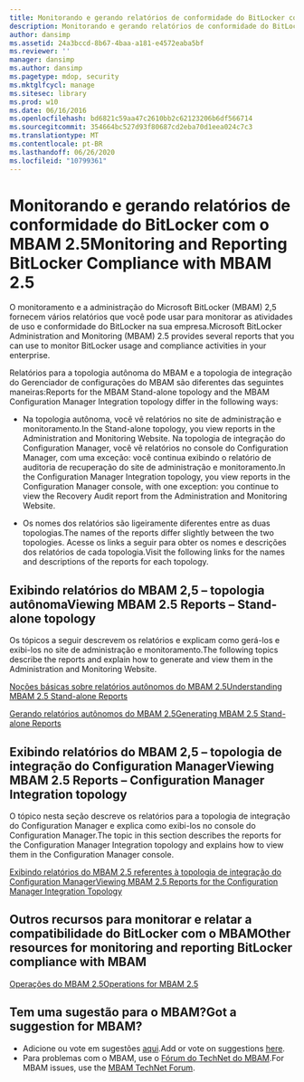 ```yaml
---
title: Monitorando e gerando relatórios de conformidade do BitLocker com o MBAM 2.5
description: Monitorando e gerando relatórios de conformidade do BitLocker com o MBAM 2.5
author: dansimp
ms.assetid: 24a3bccd-8b67-4baa-a181-e4572eaba5bf
ms.reviewer: ''
manager: dansimp
ms.author: dansimp
ms.pagetype: mdop, security
ms.mktglfcycl: manage
ms.sitesec: library
ms.prod: w10
ms.date: 06/16/2016
ms.openlocfilehash: bd6821c59aa47c2610bb2c62123206b6df566714
ms.sourcegitcommit: 354664bc527d93f80687cd2eba70d1eea024c7c3
ms.translationtype: MT
ms.contentlocale: pt-BR
ms.lasthandoff: 06/26/2020
ms.locfileid: "10799361"
---
```

# <span data-ttu-id="bbbde-103">Monitorando e gerando relatórios de conformidade do BitLocker com o MBAM 2.5</span><span class="sxs-lookup"><span data-stu-id="bbbde-103">Monitoring and Reporting BitLocker Compliance with MBAM 2.5</span></span>


<span data-ttu-id="bbbde-104">O monitoramento e a administração do Microsoft BitLocker (MBAM) 2,5 fornecem vários relatórios que você pode usar para monitorar as atividades de uso e conformidade do BitLocker na sua empresa.</span><span class="sxs-lookup"><span data-stu-id="bbbde-104">Microsoft BitLocker Administration and Monitoring (MBAM) 2.5 provides several reports that you can use to monitor BitLocker usage and compliance activities in your enterprise.</span></span>

<span data-ttu-id="bbbde-105">Relatórios para a topologia autônoma do MBAM e a topologia de integração do Gerenciador de configurações do MBAM são diferentes das seguintes maneiras:</span><span class="sxs-lookup"><span data-stu-id="bbbde-105">Reports for the MBAM Stand-alone topology and the MBAM Configuration Manager Integration topology differ in the following ways:</span></span>

-   <span data-ttu-id="bbbde-106">Na topologia autônoma, você vê relatórios no site de administração e monitoramento.</span><span class="sxs-lookup"><span data-stu-id="bbbde-106">In the Stand-alone topology, you view reports in the Administration and Monitoring Website.</span></span> <span data-ttu-id="bbbde-107">Na topologia de integração do Configuration Manager, você vê relatórios no console do Configuration Manager, com uma exceção: você continua exibindo o relatório de auditoria de recuperação do site de administração e monitoramento.</span><span class="sxs-lookup"><span data-stu-id="bbbde-107">In the Configuration Manager Integration topology, you view reports in the Configuration Manager console, with one exception: you continue to view the Recovery Audit report from the Administration and Monitoring Website.</span></span>

-   <span data-ttu-id="bbbde-108">Os nomes dos relatórios são ligeiramente diferentes entre as duas topologias.</span><span class="sxs-lookup"><span data-stu-id="bbbde-108">The names of the reports differ slightly between the two topologies.</span></span> <span data-ttu-id="bbbde-109">Acesse os links a seguir para obter os nomes e descrições dos relatórios de cada topologia.</span><span class="sxs-lookup"><span data-stu-id="bbbde-109">Visit the following links for the names and descriptions of the reports for each topology.</span></span>

## <a href="" id="viewing-mbam-2-5-reports---stand-alone-topology"></a><span data-ttu-id="bbbde-110">Exibindo relatórios do MBAM 2,5 – topologia autônoma</span><span class="sxs-lookup"><span data-stu-id="bbbde-110">Viewing MBAM 2.5 Reports – Stand-alone topology</span></span>


<span data-ttu-id="bbbde-111">Os tópicos a seguir descrevem os relatórios e explicam como gerá-los e exibi-los no site de administração e monitoramento.</span><span class="sxs-lookup"><span data-stu-id="bbbde-111">The following topics describe the reports and explain how to generate and view them in the Administration and Monitoring Website.</span></span>

[<span data-ttu-id="bbbde-112">Noções básicas sobre relatórios autônomos do MBAM 2.5</span><span class="sxs-lookup"><span data-stu-id="bbbde-112">Understanding MBAM 2.5 Stand-alone Reports</span></span>](understanding-mbam-25-stand-alone-reports.md)

[<span data-ttu-id="bbbde-113">Gerando relatórios autônomos do MBAM 2.5</span><span class="sxs-lookup"><span data-stu-id="bbbde-113">Generating MBAM 2.5 Stand-alone Reports</span></span>](generating-mbam-25-stand-alone-reports.md)

## <a href="" id="viewing-mbam-2-5-reports---configuration-manager-integration-topology"></a><span data-ttu-id="bbbde-114">Exibindo relatórios do MBAM 2,5 – topologia de integração do Configuration Manager</span><span class="sxs-lookup"><span data-stu-id="bbbde-114">Viewing MBAM 2.5 Reports – Configuration Manager Integration topology</span></span>


<span data-ttu-id="bbbde-115">O tópico nesta seção descreve os relatórios para a topologia de integração do Configuration Manager e explica como exibi-los no console do Configuration Manager.</span><span class="sxs-lookup"><span data-stu-id="bbbde-115">The topic in this section describes the reports for the Configuration Manager Integration topology and explains how to view them in the Configuration Manager console.</span></span>

[<span data-ttu-id="bbbde-116">Exibindo relatórios do MBAM 2.5 referentes à topologia de integração do Configuration Manager</span><span class="sxs-lookup"><span data-stu-id="bbbde-116">Viewing MBAM 2.5 Reports for the Configuration Manager Integration Topology</span></span>](viewing-mbam-25-reports-for-the-configuration-manager-integration-topology.md)

## <span data-ttu-id="bbbde-117">Outros recursos para monitorar e relatar a compatibilidade do BitLocker com o MBAM</span><span class="sxs-lookup"><span data-stu-id="bbbde-117">Other resources for monitoring and reporting BitLocker compliance with MBAM</span></span>


[<span data-ttu-id="bbbde-118">Operações do MBAM 2.5</span><span class="sxs-lookup"><span data-stu-id="bbbde-118">Operations for MBAM 2.5</span></span>](operations-for-mbam-25.md)

## <span data-ttu-id="bbbde-119">Tem uma sugestão para o MBAM?</span><span class="sxs-lookup"><span data-stu-id="bbbde-119">Got a suggestion for MBAM?</span></span>
- <span data-ttu-id="bbbde-120">Adicione ou vote em sugestões [aqui](http://mbam.uservoice.com/forums/268571-microsoft-bitlocker-administration-and-monitoring).</span><span class="sxs-lookup"><span data-stu-id="bbbde-120">Add or vote on suggestions [here](http://mbam.uservoice.com/forums/268571-microsoft-bitlocker-administration-and-monitoring).</span></span> 
- <span data-ttu-id="bbbde-121">Para problemas com o MBAM, use o [Fórum do TechNet do MBAM](https://social.technet.microsoft.com/Forums/home?forum=mdopmbam).</span><span class="sxs-lookup"><span data-stu-id="bbbde-121">For MBAM issues, use the [MBAM TechNet Forum](https://social.technet.microsoft.com/Forums/home?forum=mdopmbam).</span></span>

 

 





